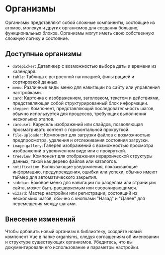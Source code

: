 # Организмы

Организмы представляют собой сложные компоненты, состоящие из атомов, молекул и других организмов для создания больших,
функциональных блоков. Организмы могут иметь свою собственную сложную логику и состояние.

## Доступные организмы

- `datepicker`: Датапикер с возможностью выбора даты и времени из календаря.
- `table`: Таблица с встроенной пагинацией, фильтрацией и сортировкой данных.
- `menu`: Различные виды меню для навигации по сайту или управления настройками.
- `card`: Карточка с изображением, заголовком, текстом и действиями, представляющая собой структурированный блок
  информации.
- `stepper`: Компонент, представляющий последовательность шагов, обычно используется для процессов, требующих выполнения
  нескольких этапов.
- `carousel`: Карусель изображений или слайдов, позволяющая просматривать контент с горизонтальной прокруткой.
- `file-uploader`: Компонент для загрузки файлов с возможностью предпросмотра, удаления и отслеживания состояния
  загрузки.
- `image-gallery`: Галерея изображений с возможностью просмотра изображений в увеличенном виде или с прокруткой.
- `treeview`: Компонент для отображения иерархической структуры данных, такой как дерево файлов или каталогов.
- `notification`: Всплывающие уведомления, показывающие информацию, предупреждения, ошибки или успехи, обычно имеют
  таймер для автоматического закрытия.
- `sidebar`: Боковое меню для навигации по разделам или страницам сайта, может быть расширяемым или сворачивающимся.
- `wizard`: Мастер настройки или регистрации, состоящий из нескольких шагов, обычно с кнопками "Назад" и "Далее" для
  перемещения между шагами.

## Внесение изменений

Чтобы добавить новый организм в библиотеку, создайте новый компонент Vue в папке organisms, следуя соглашениям об
именовании и структуре существующих организмов. Убедитесь, что вы документировали его использование и параметры
настройки.
